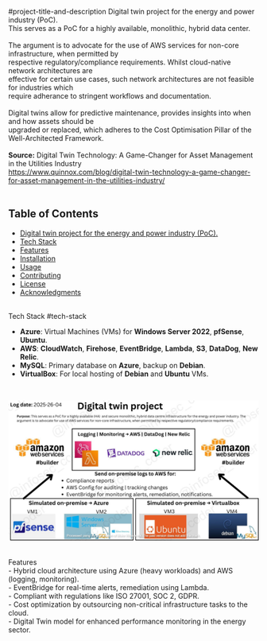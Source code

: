 #project-title-and-description Digital twin project for the energy and power industry (PoC). 
<br> This serves as a PoC for a highly available, monolithic, hybrid data center.
<br>
<br>The argument is to advocate for the use of AWS services for non-core infrastructure, when permitted by 
<br>respective regulatory/compliance requirements. Whilst cloud-native network architectures are
<br>effective for certain use cases, such network architectures are not feasible for industries which
<br>require adherance to stringent workflows and documentation.
<br>
<br>Digital twins allow for predictive maintenance, provides insights into when and how assets should be
<br>upgraded or replaced, which adheres to the Cost Optimisation Pillar of the Well-Architected Framework.
<br>
<br><b>Source:</b> Digital Twin Technology: A Game-Changer for Asset Management in the Utilities Industry
<br>https://www.quinnox.com/blog/digital-twin-technology-a-game-changer-for-asset-management-in-the-utilities-industry/
<br><br>
## Table of Contents
- [Digital twin project for the energy and power industry (PoC). ](#project-title-and-description)
- [Tech Stack](#tech-stack)
- [Features](#features)
- [Installation](#installation)
- [Usage](#usage)
- [Contributing](#contributing)
- [License](#license)
- [Acknowledgments](#acknowledgments)

<br>Tech Stack #tech-stack
<br>
- **Azure**: Virtual Machines (VMs) for **Windows Server 2022**, **pfSense**, **Ubuntu**.
- **AWS**: **CloudWatch**, **Firehose**, **EventBridge**, **Lambda**, **S3**, **DataDog**, **New Relic**.
- **MySQL**: Primary database on **Azure**, backup on **Debian**.
- **VirtualBox**: For local hosting of **Debian** and **Ubuntu** VMs.
<br>

![Alt text](/images/update_26_Avril_lc_WATERMARKED_lc.jpg)

<br><b></b>Features</b>
<br>- Hybrid cloud architecture using Azure (heavy workloads) and AWS (logging, monitoring).
<br>- EventBridge for real-time alerts, remediation using Lambda.
<br>- Compliant with regulations like ISO 27001, SOC 2, GDPR.
<br>- Cost optimization by outsourcing non-critical infrastructure tasks to the cloud.
<br>- Digital Twin model for enhanced performance monitoring in the energy sector.
